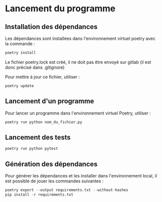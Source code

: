 # Lancement du programme

## Installation des dépendances

Les dépendances sont installées dans l'environnement virtuel poetry avec la commande :

```bash
poetry install
```

Le fichier poetry.lock est créé, il ne doit pas être envoyé sur gitlab (il est donc précisé dans .gitignore)

Pour mettre à jour ce fichier, utiliser :

```bash
poetry update
```

## Lancement d'un programme

Pour lancer un programme dans l'environnement virtuel Poetry, utiliser :

```bash
poetry run python nom_du_fichier.py
```

## Lancement des tests

```bash
poetry run python pytest
```

## Génération des dépendances

Pour générer les dépendances et les installer dans l'environnement local, il est possible de jouer les commandes suivantes :

```python
poetry export --output requirements.txt --without-hashes
pip install -r requirements.txt
```


